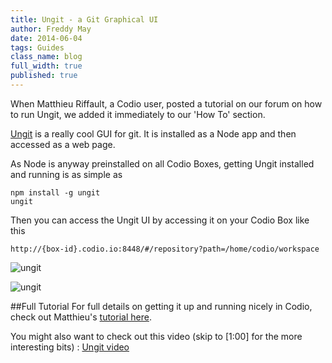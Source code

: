 ```yaml
---
title: Ungit - a Git Graphical UI
author: Freddy May
date: 2014-06-04
tags: Guides
class_name: blog
full_width: true
published: true
---
```


When Matthieu Riffault, a Codio user, posted a tutorial on our forum on how to run Ungit, we added it immediately to our 'How To' section.

[Ungit](https://github.com/FredrikNoren/ungit) is a really cool GUI for git. It is installed as a Node app and then accessed as a web page.

As Node is anyway preinstalled on all Codio Boxes, getting Ungit installed and running is as simple as 

    npm install -g ungit
    ungit
    
Then you can access the Ungit UI by accessing it on your Codio Box like this

    http://{box-id}.codio.io:8448/#/repository?path=/home/codio/workspace

![ungit](/img/blog/ungit-1.png)

![ungit](/img/blog/ungit-2.png)

##Full Tutorial
For full details on getting it up and running nicely in Codio, check out Matthieu's [tutorial here](/docs/specifics/ungit).

You might also want to check out this video (skip to [1:00] for the more interesting bits) :  [Ungit video](http://www.youtube.com/embed/hkBVAi3oKvo?autoplay=1)

